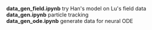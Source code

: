 **data_gen_field.ipynb** try Han's model on Lu's field data  
**data_gen.ipynb** particle tracking  
**data_gen_ode.ipynb** generate data for neural ODE
